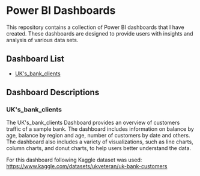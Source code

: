 # Power BI Dashboards

This repository contains a collection of Power BI dashboards that I have created. These dashboards are designed to provide users with insights and analysis of various data sets.

## Dashboard List

- [UK's_bank_clients](https://app.powerbi.com/view?r=eyJrIjoiMWYxNGRhYmItMTY3Zi00YTAyLWExOGUtM2FjMWY2YjNhZTFhIiwidCI6IjhjMGE5ZTVhLWJjNGItNGE5My1iM2ZkLWNmOWI5MWYyZjM3YyIsImMiOjl9)

## Dashboard Descriptions

### UK's_bank_clients

The UK's_bank_clients Dashboard provides an overview of customers traffic of a sample bank. The dashboard includes information on  balance by age, balance by region and age, number of customers by date and others. The dashboard also includes a variety of visualizations, such as line charts, column charts, and donut charts, to help users better understand the data.

For this dashboard following Kaggle dataset was used: https://www.kaggle.com/datasets/ukveteran/uk-bank-customers
